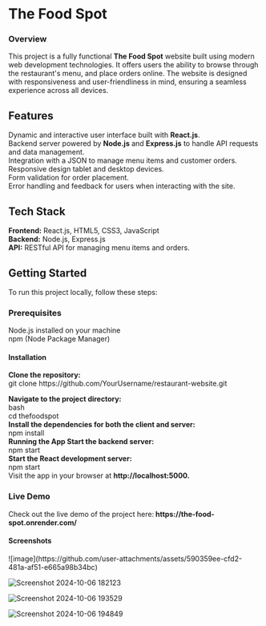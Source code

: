 <h1>The Food Spot</h1>
<h3>Overview</h3>
<p>This project is a fully functional <b>The Food Spot</b> website built using modern web development technologies. It offers users the ability to browse through the restaurant's menu, and place orders online. The website is designed with responsiveness and user-friendliness in mind, ensuring a seamless experience across all devices.</p>

<h2>Features</h2>
Dynamic and interactive user interface built with <b>React.js</b>. <br>
Backend server powered by <b>Node.js</b> and <b>Express.js</b> to handle API requests and data management. <br>
Integration with a JSON to manage menu items and customer orders. <br>
Responsive design tablet and desktop devices.<br>
Form validation for order placement. <br>
Error handling and feedback for users when interacting with the site. <br>

<h2>Tech Stack</h2>
<b>Frontend:</b> React.js, HTML5, CSS3, JavaScript <br>
<b>Backend:</b> Node.js, Express.js<br>
<b>API:</b> RESTful API for managing menu items and orders.<br>

<h2>Getting Started</h2>
To run this project locally, follow these steps:

<h3>Prerequisites</h3>
Node.js installed on your machine <br>
npm (Node Package Manager)

<h4>Installation</h4>
<b>Clone the repository:</b><br>
git clone https://github.com/YourUsername/restaurant-website.git <br>

<b>Navigate to the project directory:</b> <br>
bash<br>
cd thefoodspot<br>
<b>Install the dependencies for both the client and server:</b><br>
npm install<br>
<b>Running the App
Start the backend server:</b><br>
npm start<br>
<b>Start the React development server:</b><br>
npm start<br>
Visit the app in your browser at <b>http://localhost:5000.</b><br>
<h3>Live Demo</h3>
Check out the live demo of the project here:<b> https://the-food-spot.onrender.com/  </b>

<h4>Screenshots</h4>
![image](https://github.com/user-attachments/assets/590359ee-cfd2-481a-af51-e665a98b34bc)


![Screenshot 2024-10-06 182123](https://github.com/user-attachments/assets/2ea5cc01-ead6-4106-8bab-1f9732ec555b)

![Screenshot 2024-10-06 193529](https://github.com/user-attachments/assets/028ed68f-114d-4d99-a77f-835b13b384ff)


![Screenshot 2024-10-06 194849](https://github.com/user-attachments/assets/5ea1cdcb-7462-4a69-bc2a-2725e1b49a79)

